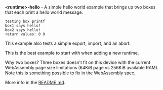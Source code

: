 **&lt;runtime&gt;-hello** - A simple hello world example that brings up
two boxes that each print a hello world message.

```
testing box printf
box1 says hello!
box2 says hello!
return values: 0 0
```

This example also tests a simple export, import, and an abort.

This is the best example to start with when adding a new runtime.

Why two boxes? Three boxes doesn't fit on this device with the current
WebAssembly page size limitations (64KiB page vs 256KiB available RAM).
Note this is something possible to fix in the WebAssembly spec.

More info in the [README.md](/README.md).

